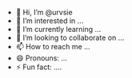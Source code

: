 - 👋 Hi, I’m @urvsie
- 👀 I’m interested in ...
- 🌱 I’m currently learning ...
- 💞️ I’m looking to collaborate on ...
- 📫 How to reach me ...
- 😄 Pronouns: ...
- ⚡ Fun fact: ....

<!---
urvsie/urvsie is a ✨ special ✨ repository because its `README.md` (this file) appears on your GitHub profile.
You can click the Preview link to take a look at your changes.
--->
